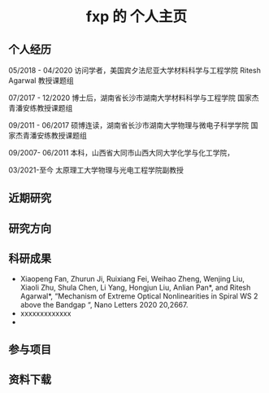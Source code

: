 # <center>fxp 的 个人主页

## 个人经历

05/2018 - 04/2020      访问学者，美国宾夕法尼亚大学材料科学与工程学院 
​								   Ritesh Agarwal 教授课题组 

 07/2017 - 12/2020      博士后，湖南省长沙市湖南大学材料科学与工程学院 
                                   国家杰青潘安练教授课题组

 09/2011 - 06/2017      硕博连读，湖南省长沙市湖南大学物理与微电子科学学院 
                                   国家杰青潘安练教授课题组 

 09/2007- 06/2011      本科，山西省大同市山西大同大学化学与化工学院，

 03/2021-至今			 太原理工大学物理与光电工程学院副教授

## 近期研究



## 研究方向



## 科研成果

- Xiaopeng Fan, Zhurun Ji, Ruixiang Fei, Weihao Zheng, Wenjing Liu, Xiaoli Zhu, Shula  Chen, Li Yang, Hongjun Liu, Anlian Pan*, and Ritesh Agarwal*, “Mechanism of   Extreme Optical Nonlinearities in Spiral WS 2  above the Bandgap “, Nano Letters 2020  20,2667. 
- xxxxxxxxxxxxx
- 

## 参与项目



## 资料下载

